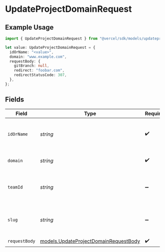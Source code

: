 # UpdateProjectDomainRequest

## Example Usage

```typescript
import { UpdateProjectDomainRequest } from "@vercel/sdk/models/updateprojectdomainop.js";

let value: UpdateProjectDomainRequest = {
  idOrName: "<value>",
  domain: "www.example.com",
  requestBody: {
    gitBranch: null,
    redirect: "foobar.com",
    redirectStatusCode: 307,
  },
};
```

## Fields

| Field                                                                                | Type                                                                                 | Required                                                                             | Description                                                                          | Example                                                                              |
| ------------------------------------------------------------------------------------ | ------------------------------------------------------------------------------------ | ------------------------------------------------------------------------------------ | ------------------------------------------------------------------------------------ | ------------------------------------------------------------------------------------ |
| `idOrName`                                                                           | *string*                                                                             | :heavy_check_mark:                                                                   | The unique project identifier or the project name                                    |                                                                                      |
| `domain`                                                                             | *string*                                                                             | :heavy_check_mark:                                                                   | The project domain name                                                              | www.example.com                                                                      |
| `teamId`                                                                             | *string*                                                                             | :heavy_minus_sign:                                                                   | The Team identifier to perform the request on behalf of.                             |                                                                                      |
| `slug`                                                                               | *string*                                                                             | :heavy_minus_sign:                                                                   | The Team slug to perform the request on behalf of.                                   |                                                                                      |
| `requestBody`                                                                        | [models.UpdateProjectDomainRequestBody](../models/updateprojectdomainrequestbody.md) | :heavy_check_mark:                                                                   | N/A                                                                                  |                                                                                      |